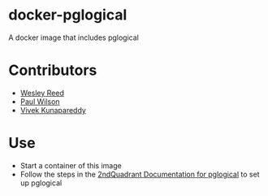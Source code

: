 # docker-pglogical
A docker image that includes pglogical

# Contributors
- [Wesley Reed](https://github.com/reediculous456)
- [Paul Wilson](https://github.com/wilsonpg)
- [Vivek Kunapareddy](https://github.com/kunapavk)

# Use
- Start a container of this image
- Follow the steps in the [2ndQuadrant Documentation for pglogical](https://www.2ndquadrant.com/en/resources/pglogical/pglogical-docs/) to set up pglogical